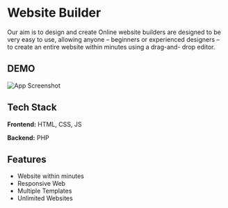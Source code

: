 # Website Builder

Our aim is to design and create Online website builders are designed to be very easy to use, allowing anyone – beginners or experienced designers – to create an entire website within minutes using a drag-and- drop editor.

## DEMO

![App Screenshot](https://github.com/vaishnav-mandlik/WebsiteBuilder/blob/master/IMG/DEMO.gif?raw=true)

## Tech Stack

**Frontend:** HTML, CSS, JS

**Backend:** PHP

## Features

- Website within minutes
- Responsive Web
- Multiple Templates
- Unlimited Websites
